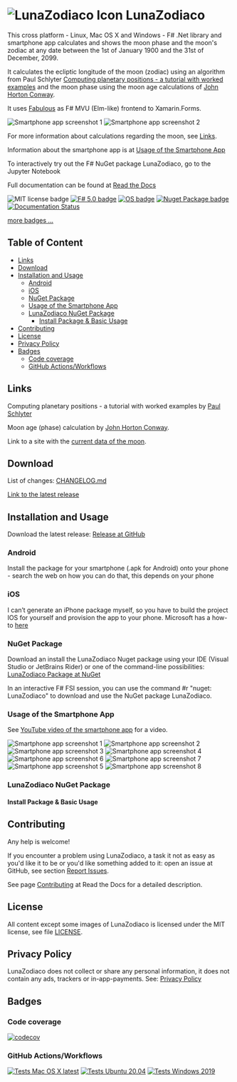 # ![LunaZodiaco Icon](./src/LunaZodiaco.Android/Resources/mipmap-mdpi/icon.png) LunaZodiaco <!-- omit in toc -->

This cross platform - Linux, Mac OS X and Windows - F# .Net library and smartphone app calculates and shows the moon phase and the moon's zodiac at any date between the 1st of January 1900 and the 31st of December, 2099.

It calculates the ecliptic longitude of the moon (zodiac) using an algorithm from Paul Schlyter [Computing planetary positions - a tutorial with worked examples](http://stjarnhimlen.se/comp/tutorial.html) and the moon phase using the moon age calculations of [John Horton Conway](http://www.faqs.org/faqs/astronomy/faq/part3/section-15.html).

 It uses [Fabulous](https://fsprojects.github.io/Fabulous/Fabulous.XamarinForms/) as F# MVU (Elm-like) frontend to Xamarin.Forms.

![Smartphone app screenshot 1](./docs/images/Screenshot_1620313565.png)
![Smartphone app screenshot 2](./docs/images/Screenshot_1620313577.png)

For more information about calculations regarding the moon, see [Links](#links).

Information about the smartphone app is at [Usage of the Smartphone App](#usage-of-the-smartphone-app)

To interactively try out the F# NuGet package LunaZodiaco, go to the Jupyter Notebook

Full documentation can be found at [Read the Docs](https://LunaZodiaco.readthedocs.io/en/latest/)

![MIT license badge](https://img.shields.io/badge/license-MIT-brightgreen?style=flat)
[![F# 5.0 badge](https://img.shields.io/badge/F%23-5.0-brightgreen?style=flat)](https://fsharp.org/)
[![OS badge](https://img.shields.io/badge/Runs%20on-Linux%7COS%20X%7CWindows%7CAndroid%7CIOS-brightgreen?style=flat)](https://dotnet.microsoft.com/download)
[![Nuget Package badge](https://img.shields.io/nuget/v/LunaZodiaco)](https://www.nuget.org/packages/LunaZodiaco/)
[![Documentation Status](https://readthedocs.org/projects/lunazodiaco/badge/?version=latest)](https://lunazodiaco.readthedocs.io/en/latest/?badge=latest)

[more badges ...](#badges)

## Table of Content <!-- omit in toc -->

- [Links](#links)
- [Download](#download)
- [Installation and Usage](#installation-and-usage)
  - [Android](#android)
  - [iOS](#ios)
  - [NuGet Package](#nuget-package)
  - [Usage of the Smartphone App](#usage-of-the-smartphone-app)
  - [LunaZodiaco NuGet Package](#lunazodiaco-nuget-package)
    - [Install Package & Basic Usage](#install-package--basic-usage)
- [Contributing](#contributing)
- [License](#license)
- [Privacy Policy](#privacy-policy)
- [Badges](#badges)
  - [Code coverage](#code-coverage)
  - [GitHub Actions/Workflows](#github-actionsworkflows)

## Links

Computing planetary positions - a tutorial with worked examples by [Paul Schlyter](http://stjarnhimlen.se/comp/tutorial.html)

Moon age (phase) calculation by [John Horton Conway](http://www.faqs.org/faqs/astronomy/faq/part3/section-15.html).

Link to a site with the [current data of the moon](http://time.unitarium.com/moon/where.html).

## Download

List of changes: [CHANGELOG.md](https://github.com/Release-Candidate/LunaZodiaco/blob/main/CHANGELOG.md)

[Link to the latest release](https://github.com/Release-Candidate/LunaZodiaco/releases/latest)

## Installation and Usage

Download the latest release: [Release at GitHub](https://github.com/Release-Candidate/LunaZodiaco/releases/latest)

### Android

Install the package for your smartphone (.apk for Android) onto your phone - search the web on how you can do that, this depends on your phone

### iOS

I can’t generate an iPhone package myself, so you have to build the project IOS for yourself and provision the app to your phone. Microsoft has a how-to [here](https://docs.microsoft.com/en-us/xamarin/ios/get-started/installation/device-provisioning/free-provisioning?tabs=macos)

### NuGet Package

Download an install the LunaZodiaco Nuget package using your IDE (Visual Studio or JetBrains Rider) or one of the command-line possibilities: [LunaZodiaco Package at NuGet](https://www.nuget.org/packages/LunaZodiaco/)

In an interactive F# FSI session, you can use the command #r "nuget: LunaZodiaco" to download and use the NuGet package LunaZodiaco.

### Usage of the Smartphone App

See [YouTube video of the smartphone app](https://youtu.be/j867_PNlodE) for a video.

![Smartphone app screenshot 1](./docs/images/Screenshot_1620313565.png)
![Smartphone app screenshot 2](./docs/images/Screenshot_1620313577.png)
![Smartphone app screenshot 3](./docs/images/Screenshot_1620313584.png)
![Smartphone app screenshot 4](./docs/images/Screenshot_1620313594.png)
![Smartphone app screenshot 6](./docs/images/Screenshot_1620313704.png)
![Smartphone app screenshot 7](./docs/images/Screenshot_1620313715.png)
![Smartphone app screenshot 5](./docs/images/Screenshot_1620313600.png)
![Smartphone app screenshot 8](./docs/images/Screenshot_1620313726.png)

### LunaZodiaco NuGet Package


#### Install Package & Basic Usage


## Contributing

Any help is welcome!

If you encounter a problem using LunaZodiaco, a task it not as easy as you'd like it to be or you'd like something added to it: open an issue at GitHub, see section [Report Issues](#report-issues-bugs-and-feature-requests).

See page [Contributing](https://LunaZodiaco.readthedocs.io/en/latest/contributing/) at Read the Docs for a detailed description.

## License

All content except some images of LunaZodiaco is licensed under the MIT license, see file [LICENSE](https://github.com/Release-Candidate/LunaZodiaco/blob/main/LICENSE).

## Privacy Policy

LunaZodiaco does not collect or share any personal information, it does not contain any ads, trackers or in-app-payments. See: [Privacy Policy](https://github.com/Release-Candidate/LunaZodiaco/blob/main/privacy_policy.md)

## Badges

### Code coverage

[![codecov](https://codecov.io/gh/Release-Candidate/LunaZodiaco/branch/main/graph/badge.svg?token=T42arcziQt)](https://codecov.io/gh/Release-Candidate/LunaZodiaco)

### GitHub Actions/Workflows

[![Tests Mac OS X latest](https://github.com/Release-Candidate/LunaZodiaco/actions/workflows/osx_test.yml/badge.svg)](https://github.com/Release-Candidate/LunaZodiaco/actions/workflows/osx_test.yml)
[![Tests Ubuntu 20.04](https://github.com/Release-Candidate/LunaZodiaco/actions/workflows/linux_test.yml/badge.svg)](https://github.com/Release-Candidate/LunaZodiaco/actions/workflows/linux_test.yml)
[![Tests Windows 2019](https://github.com/Release-Candidate/LunaZodiaco/actions/workflows/windows_test.yml/badge.svg)](https://github.com/Release-Candidate/LunaZodiaco/actions/workflows/windows_test.yml)
